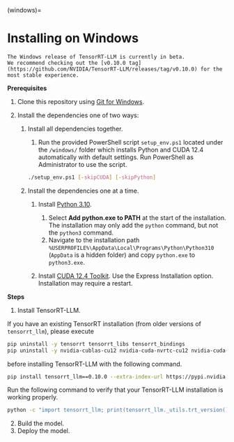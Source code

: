 (windows)=

# Installing on Windows

```{note}
The Windows release of TensorRT-LLM is currently in beta.
We recommend checking out the [v0.10.0 tag](https://github.com/NVIDIA/TensorRT-LLM/releases/tag/v0.10.0) for the most stable experience.
```

**Prerequisites**

1. Clone this repository using [Git for Windows](https://git-scm.com/download/win).

2. Install the dependencies one of two ways:

    1. Install all dependencies together.

       1. Run the provided PowerShell script `setup_env.ps1` located under the `/windows/` folder which installs Python and CUDA 12.4 automatically with default settings. Run PowerShell as Administrator to use the script.

       ```bash
       ./setup_env.ps1 [-skipCUDA] [-skipPython]
       ```

    2. Install the dependencies one at a time.

        1. Install [Python 3.10](https://www.python.org/downloads/windows/).

            1. Select **Add python.exe to PATH** at the start of the installation. The installation may only add the `python` command, but not the `python3` command.
            2. Navigate to the installation path `%USERPROFILE%\AppData\Local\Programs\Python\Python310` (`AppData` is a hidden folder) and copy `python.exe` to `python3.exe`.

        2. Install [CUDA 12.4 Toolkit](https://developer.nvidia.com/cuda-12-4-0-download-archive?target_os=Windows&target_arch=x86_64). Use the Express Installation option. Installation may require a restart.


**Steps**

1. Install TensorRT-LLM.

  If you have an existing TensorRT installation (from older versions of `tensorrt_llm`), please execute

  ```bash
  pip uninstall -y tensorrt tensorrt_libs tensorrt_bindings
  pip uninstall -y nvidia-cublas-cu12 nvidia-cuda-nvrtc-cu12 nvidia-cuda-runtime-cu12 nvidia-cudnn-cu12
  ```

  before installing TensorRT-LLM with the following command.

  ```bash
  pip install tensorrt_llm==0.10.0 --extra-index-url https://pypi.nvidia.com
  ```

  Run the following command to verify that your TensorRT-LLM installation is working properly.

  ```bash
  python -c "import tensorrt_llm; print(tensorrt_llm._utils.trt_version())"
  ```

2. Build the model.
3. Deploy the model.
